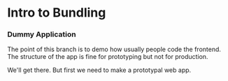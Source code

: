 # Intro to Bundling


### Dummy Application

The point of this branch is to demo how usually people code the frontend. The structure of the app is fine for prototyping but not for production.

We'll get there. But first we need to make a prototypal web app.
